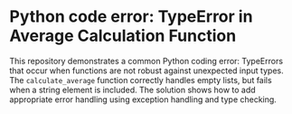 # Python code error: TypeError in Average Calculation Function

This repository demonstrates a common Python coding error: TypeErrors that occur when functions are not robust against unexpected input types. The `calculate_average` function correctly handles empty lists, but fails when a string element is included. The solution shows how to add appropriate error handling using exception handling and type checking.